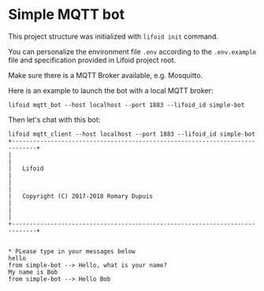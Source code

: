# Simple MQTT bot

This project structure was initialized with `lifoid init` command.

You can personalize the environment file `.env` according to the
`.env.example` file and specification provided in Lifoid project root.

Make sure there is a MQTT Broker available, e.g. Mosquitto.

Here is an example to launch the bot with a local MQTT broker:

```
lifoid mqtt_bot --host localhost --port 1883 --lifoid_id simple-bot
```

Then let's chat with this bot:

```
lifoid mqtt_client --host localhost --port 1883 --lifoid_id simple-bot
+-----------------------------------------------------------------------------+
|                                                                             |
|   Lifoid                                                                    |
|                                                                             |
|   Copyright (C) 2017-2018 Romary Dupuis                                     |
|                                                                             |
+-----------------------------------------------------------------------------+


* PLease type in your messages below
hello
from simple-bot --> Hello, what is your name?
My name is Bob
from simple-bot --> Hello Bob
```
